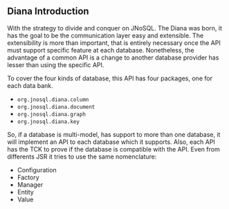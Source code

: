 ## Diana Introduction

With the strategy to divide and conquer on JNoSQL. The Diana was born, it has the goal to be the communication layer easy and extensible. The extensibility is more than important, that is entirely necessary once the API must support specific feature at each database. Nonetheless, the advantage of a common API is a change to another database provider has lesser than using the specific API.

To cover the four kinds of database, this API has four packages, one for each data bank.

* `org.jnosql.diana.column`
* `org.jnosql.diana.document`
* `org.jnosql.diana.graph`
* `org.jnosql.diana.key`

So, if a database is multi-model, has support to more than one database, it will implement an API to each database which it supports. Also, each API has the TCK to prove if the database is compatible with the API. Even from differents JSR it tries to use the same nomenclature:

* Configuration
* Factory
* Manager
* Entity
* Value



